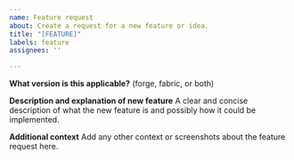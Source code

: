 ```yaml
---
name: Feature request
about: Create a request for a new feature or idea.
title: "[FEATURE]"
labels: feature
assignees: ''

---
```


**What version is this applicable?**
(forge, fabric, or both)

**Description and explanation of new feature**
A clear and concise description of what the new feature is and possibly how it could be implemented.

**Additional context**
Add any other context or screenshots about the feature request here.

